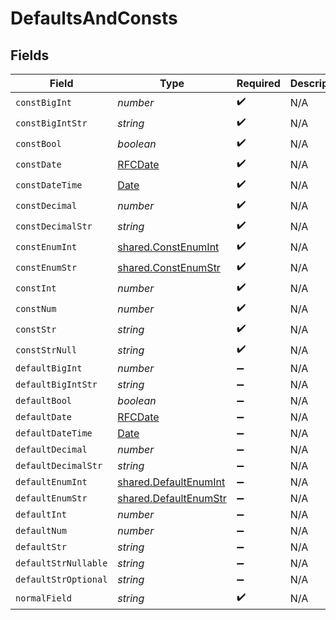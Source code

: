 # DefaultsAndConsts


## Fields

| Field                                                                                         | Type                                                                                          | Required                                                                                      | Description                                                                                   |
| --------------------------------------------------------------------------------------------- | --------------------------------------------------------------------------------------------- | --------------------------------------------------------------------------------------------- | --------------------------------------------------------------------------------------------- |
| `constBigInt`                                                                                 | *number*                                                                                      | :heavy_check_mark:                                                                            | N/A                                                                                           |
| `constBigIntStr`                                                                              | *string*                                                                                      | :heavy_check_mark:                                                                            | N/A                                                                                           |
| `constBool`                                                                                   | *boolean*                                                                                     | :heavy_check_mark:                                                                            | N/A                                                                                           |
| `constDate`                                                                                   | [RFCDate](../../../types/rfcdate.md)                                                          | :heavy_check_mark:                                                                            | N/A                                                                                           |
| `constDateTime`                                                                               | [Date](https://developer.mozilla.org/en-US/docs/Web/JavaScript/Reference/Global_Objects/Date) | :heavy_check_mark:                                                                            | N/A                                                                                           |
| `constDecimal`                                                                                | *number*                                                                                      | :heavy_check_mark:                                                                            | N/A                                                                                           |
| `constDecimalStr`                                                                             | *string*                                                                                      | :heavy_check_mark:                                                                            | N/A                                                                                           |
| `constEnumInt`                                                                                | [shared.ConstEnumInt](../../../sdk/models/shared/constenumint.md)                             | :heavy_check_mark:                                                                            | N/A                                                                                           |
| `constEnumStr`                                                                                | [shared.ConstEnumStr](../../../sdk/models/shared/constenumstr.md)                             | :heavy_check_mark:                                                                            | N/A                                                                                           |
| `constInt`                                                                                    | *number*                                                                                      | :heavy_check_mark:                                                                            | N/A                                                                                           |
| `constNum`                                                                                    | *number*                                                                                      | :heavy_check_mark:                                                                            | N/A                                                                                           |
| `constStr`                                                                                    | *string*                                                                                      | :heavy_check_mark:                                                                            | N/A                                                                                           |
| `constStrNull`                                                                                | *string*                                                                                      | :heavy_check_mark:                                                                            | N/A                                                                                           |
| `defaultBigInt`                                                                               | *number*                                                                                      | :heavy_minus_sign:                                                                            | N/A                                                                                           |
| `defaultBigIntStr`                                                                            | *string*                                                                                      | :heavy_minus_sign:                                                                            | N/A                                                                                           |
| `defaultBool`                                                                                 | *boolean*                                                                                     | :heavy_minus_sign:                                                                            | N/A                                                                                           |
| `defaultDate`                                                                                 | [RFCDate](../../../types/rfcdate.md)                                                          | :heavy_minus_sign:                                                                            | N/A                                                                                           |
| `defaultDateTime`                                                                             | [Date](https://developer.mozilla.org/en-US/docs/Web/JavaScript/Reference/Global_Objects/Date) | :heavy_minus_sign:                                                                            | N/A                                                                                           |
| `defaultDecimal`                                                                              | *number*                                                                                      | :heavy_minus_sign:                                                                            | N/A                                                                                           |
| `defaultDecimalStr`                                                                           | *string*                                                                                      | :heavy_minus_sign:                                                                            | N/A                                                                                           |
| `defaultEnumInt`                                                                              | [shared.DefaultEnumInt](../../../sdk/models/shared/defaultenumint.md)                         | :heavy_minus_sign:                                                                            | N/A                                                                                           |
| `defaultEnumStr`                                                                              | [shared.DefaultEnumStr](../../../sdk/models/shared/defaultenumstr.md)                         | :heavy_minus_sign:                                                                            | N/A                                                                                           |
| `defaultInt`                                                                                  | *number*                                                                                      | :heavy_minus_sign:                                                                            | N/A                                                                                           |
| `defaultNum`                                                                                  | *number*                                                                                      | :heavy_minus_sign:                                                                            | N/A                                                                                           |
| `defaultStr`                                                                                  | *string*                                                                                      | :heavy_minus_sign:                                                                            | N/A                                                                                           |
| `defaultStrNullable`                                                                          | *string*                                                                                      | :heavy_minus_sign:                                                                            | N/A                                                                                           |
| `defaultStrOptional`                                                                          | *string*                                                                                      | :heavy_minus_sign:                                                                            | N/A                                                                                           |
| `normalField`                                                                                 | *string*                                                                                      | :heavy_check_mark:                                                                            | N/A                                                                                           |